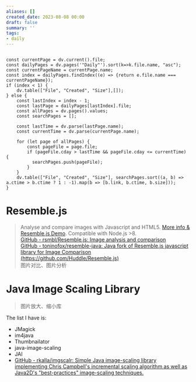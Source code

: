 ```yaml
---
aliases: []
created_date: 2023-08-08 00:00
draft: false
summary: ''
tags:
- daily
---
```


```dataviewjs

const currentPage = dv.current().file;
const dailyPages = dv.pages('"Daily"').sort(k=>k.file.name, "asc");
const currentPageName = currentPage.name;
const index = dailyPages.findIndex((e) => {return e.file.name === currentPageName});
if (index < 1) {
	dv.table(["File", "Created", "Size"],[]);
} else {
	const lastIndex = index - 1;
	const lastPage = dailyPages[lastIndex].file;
	const allPages = dv.pages().values;
	const searchPages = [];
	
	const lastTime = dv.parse(lastPage.name);
	const currentTime = dv.parse(currentPage.name);

	for (let page of allPages) {
		const pageFile = page.file;
		if (pageFile.cday > lastTime && pageFile.cday <= currentTime) {
		  searchPages.push(pageFile);
		}
	}
	dv.table(["File", "Created", "Size"], searchPages.sort((a, b) => a.ctime > b.ctime ? 1 : -1).map(b => [b.link, b.ctime, b.size]));
}

```

# Resemble.js

> Analyse and compare images with Javascript and HTML5. [More info & Resemble.js Demo](http://rsmbl.github.io/Resemble.js/). Compatible with Node.js >8.  
> [GitHub - rsmbl/Resemble.js: Image analysis and comparison](https://github.com/rsmbl/Resemble.js)  
> [GitHub - toninofox/resemble-java: Java fork of Resemble.js javascript library for Image Comparison (https://github.com/Huddle/Resemble.js)](https://github.com/toninofox/resemble-java)  
> 图片对比、图片分析

# Java Image Scaling Library

> 图片放大、缩小库

The list I have is:

- JMagick
- im4java
- Thumbnailator
- java-image-scaling
- JAI
- [GitHub - rkalla/imgscalr: Simple Java image-scaling library implementing Chris Campbell's incremental scaling algorithm as well as Java2D's "best-practices" image-scaling techniques.](https://github.com/rkalla/imgscalr)